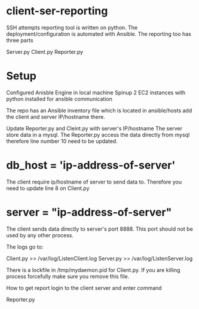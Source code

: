 # client-ser-reporting
SSH attempts reporting tool is written on python. The deployment/configuration is automated with Ansible. The reporting too has three parts

Server.py
Client.py
Reporter.py

# Setup

Configured Anisble Engine in local machine
Spinup 2 EC2 instances with python installed for ansible communication

The repo has an Ansible inventory file which is located in ansible/hosts add the client and server IP/hostname there.

Update Reporter.py and Cleint.py with server's IP/hostname The server store data in a mysql. The Reporter.py access the data directly from mysql therefore line number 10 need to be updated.

# db_host = 'ip-address-of-server'

The client require ip/hostname of server to send data to. Therefore you need to update line 8 on Client.py

# server = "ip-address-of-server"

The client sends data directly to server's port 8888. This port should not be used by any other process.

The logs go to:

Client.py >> /var/log/ListenClient.log
Server.py >> /var/log/ListenServer.log 

There is a lockfile in /tmp/mydaemon.pid for Client.py. If you are killing process forcefully make sure you remove this file.

How to get report
login to the client server and enter command

Reporter.py
